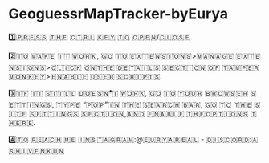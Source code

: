 # GeoguessrMapTracker-byEurya

1️⃣​🇵​​🇷​​🇪​​🇸​​🇸​ ​🇹​​🇭​​🇪​ ​🇨​​🇹​​🇷​​🇱​ ​🇰​​🇪​​🇾​ ​🇹​​🇴​ ​🇴​​🇵​​🇪​​🇳​/​🇨​​🇱​​🇴​​🇸​​🇪​.

2️⃣​🇹​​🇴​ ​🇲​​🇦​​🇰​​🇪​ ​🇮​​🇹​ ​🇼​​🇴​​🇷​​🇰​, ​🇬​​🇴​ ​🇹​​🇴​ ​🇪​​🇽​​🇹​​🇪​​🇳​​🇸​​🇮​​🇴​​🇳​​🇸​>​🇲​​🇦​​🇳​​🇦​​🇬​​🇪​ ​🇪​​🇽​​🇹​​🇪​​🇳​​🇸​​🇮​​🇴​​🇳​​🇸​>​🇨​​🇱​​🇮​​🇨​​🇰​ ​🇴​​🇳​ ​🇹​​🇭​​🇪​ ​🇩​​🇪​​🇹​​🇦​​🇮​​🇱​​🇸​ ​🇸​​🇪​​🇨​​🇹​​🇮​​🇴​​🇳​ ​🇴​​🇫​ ​🇹​​🇦​​🇲​​🇵​​🇪​​🇷​​🇲​​🇴​​🇳​​🇰​​🇪​​🇾​>​🇪​​🇳​​🇦​​🇧​​🇱​​🇪​ ​🇺​​🇸​​🇪​​🇷​ ​🇸​​🇨​​🇷​​🇮​​🇵​​🇹​​🇸​.

3️⃣​🇮​​🇫​ ​🇮​​🇹​ ​🇸​​🇹​​🇮​​🇱​​🇱​ ​🇩​​🇴​​🇪​​🇸​​🇳​❜​🇹​ ​🇼​​🇴​​🇷​​🇰​, ​🇬​​🇴​ ​🇹​​🇴​ ​🇾​​🇴​​🇺​​🇷​ ​🇧​​🇷​​🇴​​🇼​​🇸​​🇪​​🇷​ ​🇸​​🇪​​🇹​​🇹​​🇮​​🇳​​🇬​​🇸​, ​🇹​​🇾​​🇵​​🇪​ “​🇵​​🇴​​🇵​” ​🇮​​🇳​ ​🇹​​🇭​​🇪​ ​🇸​​🇪​​🇦​​🇷​​🇨​​🇭​ ​🇧​​🇦​​🇷​, ​🇬​​🇴​ ​🇹​​🇴​ ​🇹​​🇭​​🇪​ ​🇸​​🇮​​🇹​​🇪​ ​🇸​​🇪​​🇹​​🇹​​🇮​​🇳​​🇬​​🇸​ ​🇸​​🇪​​🇨​​🇹​​🇮​​🇴​​🇳​,🇦​​🇳​​🇩​ ​🇪​​🇳​​🇦​​🇧​​🇱​​🇪​ ​🇹​​🇭​​🇪​ ​🇴​​🇵​​🇹​​🇮​​🇴​​🇳​​🇸​ ​🇹​​🇭​​🇪​​🇷​​🇪​.

4️⃣​🇹​​🇴​ ​🇷​​🇪​​🇦​​🇨​​🇭​ ​​🇲🇪​​ ​🇮​​🇳​​🇸​​🇹​​🇦​​🇬​​🇷​​🇦​​🇲​:@​🇪​​🇺​​🇷​​🇾​​🇦​​🇷​​🇪​​🇦​​🇱​ - ​🇩​​🇮​​🇸​​🇨​​🇴​​🇷​​🇩​:​🇦​​🇸​​🇭​​🇮​​🇻​​🇪​​🇳​​🇰​​🇺​​🇳​

